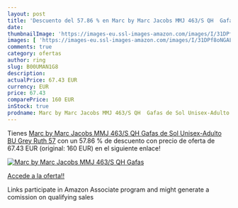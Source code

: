 ```yaml
---
layout: post
title: 'Descuento del 57.86 % en Marc by Marc Jacobs MMJ 463/S QH  Gafas '
date: 
thumbnailImage: 'https://images-eu.ssl-images-amazon.com/images/I/31DPf8oNGAL._SL200_.jpg'
images: [ 'https://images-eu.ssl-images-amazon.com/images/I/31DPf8oNGAL._SL200_.jpg' ]
comments: true
category: ofertas
author: ring
slug: B00UMAN1G8
description:
actualPrice: 67.43 EUR
currency: EUR
price: 67.43
comparePrice: 160 EUR
inStock: true
prodname: Marc by Marc Jacobs MMJ 463/S QH  Gafas de Sol Unisex-Adulto  BU Grey Ruth  57
---
```


Tienes [Marc by Marc Jacobs MMJ 463/S QH  Gafas de Sol Unisex-Adulto  BU Grey Ruth  57](https://www.amazon.es/dp/B00UMAN1G8/?tag=tolees-21) con un 57.86 % de descuento con precio de oferta de 67.43 EUR (original: 160 EUR) en el siguiente enlace!

[![Marc by Marc Jacobs MMJ 463/S QH  Gafas ](https://images-eu.ssl-images-amazon.com/images/I/31DPf8oNGAL._SL200_.jpg)](https://www.amazon.es/dp/B00UMAN1G8/?tag=tolees-21)

[Accede a la oferta!!](https://www.amazon.es/dp/B00UMAN1G8/?tag=tolees-21)

Links participate in Amazon Associate program and might generate a comission on qualifying sales


